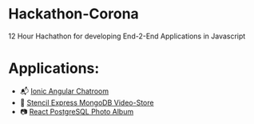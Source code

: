 # Hackathon-Corona
12 Hour Hachathon for developing End-2-End Applications in Javascript
# Applications:
- 📬 [Ionic Angular Chatroom](./Ionic_Angular_Chatroom/README.md)
- 📼 [Stencil Express MongoDB Video-Store](./Stencil_Express_MongoDB_VideoStore/README.md)
- 📷 [React PostgreSQL Photo Album](./react_postgreSQL_photo_album/README.md)
